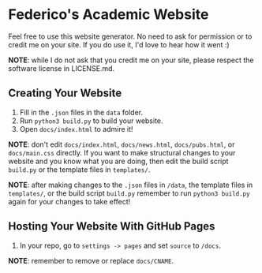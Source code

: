 # Federico's Academic Website

Feel free to use this website generator. No need to ask for permission or to credit me on your site. If you do use it, I'd love to hear how it went :)

**NOTE**: while I do not ask that you credit me on your site, please respect the software license in LICENSE.md.

## Creating Your Website
1. Fill in the ```.json``` files in the ```data``` folder.
2. Run ```python3 build.py``` to build your website.
3. Open ```docs/index.html``` to admire it!

**NOTE**: don't edit ```docs/index.html```, ```docs/news.html```, ```docs/pubs.html```, or ```docs/main.css``` directly. If you want to make structural changes to your  website and you know what you are doing, then edit the build script ```build.py``` or the template files in ```templates/```. 

**NOTE**: after making changes to the ```.json``` files in ```/data```, the template files in ```templates/```, or the build script ```build.py``` remember to run ```python3 build.py``` again for your changes to take effect!

## Hosting Your Website With GitHub Pages
1. In your repo, go to ```settings -> pages``` and set ```source``` to ```/docs```.

**NOTE**: remember to remove or replace ```docs/CNAME```.